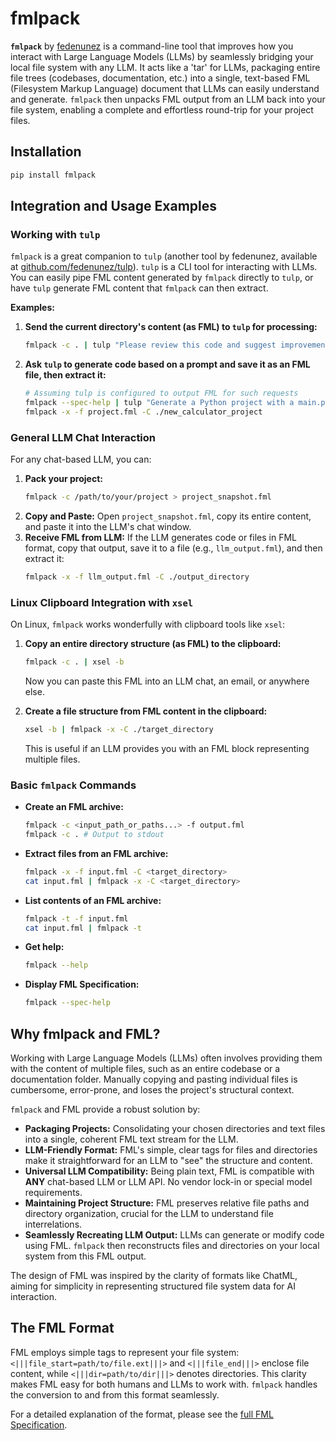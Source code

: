 # fmlpack

**`fmlpack`** by [fedenunez](https://github.com/fedenunez) is a command-line tool that improves how you interact with Large Language Models (LLMs) by seamlessly bridging your local file system with any LLM. It acts like a 'tar' for LLMs, packaging entire file trees (codebases, documentation, etc.) into a single, text-based FML (Filesystem Markup Language) document that LLMs can easily understand and generate. `fmlpack` then unpacks FML output from an LLM back into your file system, enabling a complete and effortless round-trip for your project files.

## Installation

```bash
pip install fmlpack
```

## Integration and Usage Examples

### Working with `tulp`

`fmlpack` is a great companion to `tulp` (another tool by fedenunez, available at [github.com/fedenunez/tulp](https://github.com/fedenunez/tulp)). `tulp` is a CLI tool for interacting with LLMs. You can easily pipe FML content generated by `fmlpack` directly to `tulp`, or have `tulp` generate FML content that `fmlpack` can then extract.

**Examples:**

1.  **Send the current directory's content (as FML) to `tulp` for processing:**
    ```bash
    fmlpack -c . | tulp "Please review this code and suggest improvements:"
    ```

2.  **Ask `tulp` to generate code based on a prompt and save it as an FML file, then extract it:**
    ```bash
    # Assuming tulp is configured to output FML for such requests
    fmlpack --spec-help | tulp "Generate a Python project with a main.py and utils.py for a simple calculator, writing the code to the output in FML format" > project.fml
    fmlpack -x -f project.fml -C ./new_calculator_project
    ```

### General LLM Chat Interaction

For any chat-based LLM, you can:

1.  **Pack your project:**
    ```bash
    fmlpack -c /path/to/your/project > project_snapshot.fml
    ```
2.  **Copy and Paste:** Open `project_snapshot.fml`, copy its entire content, and paste it into the LLM's chat window.
3.  **Receive FML from LLM:** If the LLM generates code or files in FML format, copy that output, save it to a file (e.g., `llm_output.fml`), and then extract it:
    ```bash
    fmlpack -x -f llm_output.fml -C ./output_directory
    ```

### Linux Clipboard Integration with `xsel`

On Linux, `fmlpack` works wonderfully with clipboard tools like `xsel`:

1.  **Copy an entire directory structure (as FML) to the clipboard:**
    ```bash
    fmlpack -c . | xsel -b
    ```
    Now you can paste this FML into an LLM chat, an email, or anywhere else.

2.  **Create a file structure from FML content in the clipboard:**
    ```bash
    xsel -b | fmlpack -x -C ./target_directory
    ```
    This is useful if an LLM provides you with an FML block representing multiple files.

### Basic `fmlpack` Commands

*   **Create an FML archive:**
    ```bash
    fmlpack -c <input_path_or_paths...> -f output.fml
    fmlpack -c . # Output to stdout
    ```
*   **Extract files from an FML archive:**
    ```bash
    fmlpack -x -f input.fml -C <target_directory>
    cat input.fml | fmlpack -x -C <target_directory>
    ```
*   **List contents of an FML archive:**
    ```bash
    fmlpack -t -f input.fml
    cat input.fml | fmlpack -t
    ```
*   **Get help:**
    ```bash
    fmlpack --help
    ```
*   **Display FML Specification:**
    ```bash
    fmlpack --spec-help
    ```

## Why fmlpack and FML?

Working with Large Language Models (LLMs) often involves providing them with the content of multiple files, such as an entire codebase or a documentation folder. Manually copying and pasting individual files is cumbersome, error-prone, and loses the project's structural context.

`fmlpack` and FML provide a robust solution by:

*   **Packaging Projects:** Consolidating your chosen directories and text files into a single, coherent FML text stream for the LLM.
*   **LLM-Friendly Format:** FML's simple, clear tags for files and directories make it straightforward for an LLM to "see" the structure and content.
*   **Universal LLM Compatibility:** Being plain text, FML is compatible with **ANY** chat-based LLM or LLM API. No vendor lock-in or special model requirements.
*   **Maintaining Project Structure:** FML preserves relative file paths and directory organization, crucial for the LLM to understand file interrelations.
*   **Seamlessly Recreating LLM Output:** LLMs can generate or modify code using FML. `fmlpack` then reconstructs files and directories on your local system from this FML output.

The design of FML was inspired by the clarity of formats like ChatML, aiming for simplicity in representing structured file system data for AI interaction.

## The FML Format

FML employs simple tags to represent your file system: `<|||file_start=path/to/file.ext|||>` and `<|||file_end|||>` enclose file content, while `<|||dir=path/to/dir|||>` denotes directories. This clarity makes FML easy for both humans and LLMs to work with. `fmlpack` handles the conversion to and from this format seamlessly.

For a detailed explanation of the format, please see the [full FML Specification](fml-spec.md).
